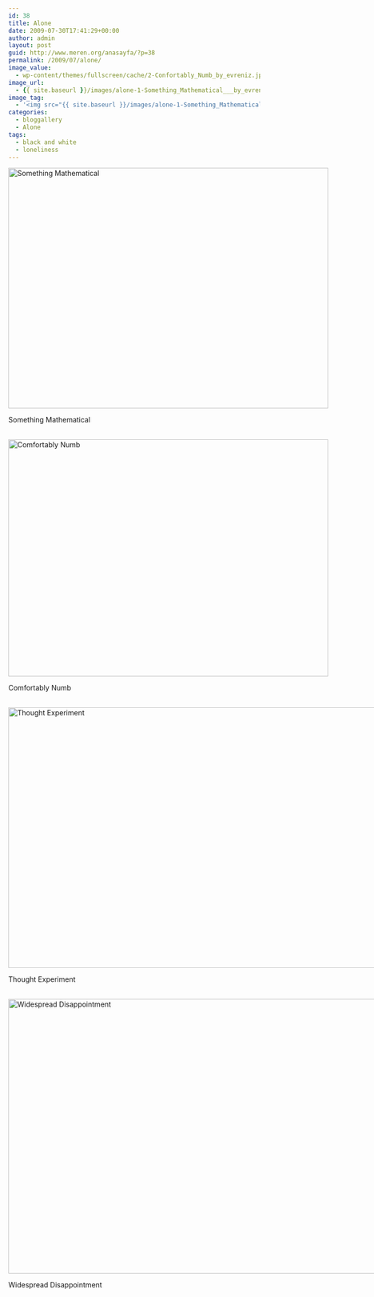 ```yaml
---
id: 38
title: Alone
date: 2009-07-30T17:41:29+00:00
author: admin
layout: post
guid: http://www.meren.org/anasayfa/?p=38
permalink: /2009/07/alone/
image_value:
  - wp-content/themes/fullscreen/cache/2-Confortably_Numb_by_evreniz.jpg
image_url:
  - {{ site.baseurl }}/images/alone-1-Something_Mathematical___by_evreniz.jpg
image_tag:
  - '<img src="{{ site.baseurl }}/images/alone-1-Something_Mathematical___by_evreniz.jpg" />'
categories:
  - bloggallery
  - Alone
tags:
  - black and white
  - loneliness
---
```

<div style="width: 650px" class="wp-caption aligncenter">
  <img title="Something Mathematical" src="{{ site.baseurl }}/images/alone-1-Something_Mathematical___by_evreniz.jpg" alt="Something Mathematical" width="640" height="481" />
  
  <p class="wp-caption-text">
    Something Mathematical
  </p>
</div>

<br class="blank" />

<div style="width: 650px" class="wp-caption aligncenter">
  <img title="Comfortably Numb" src="{{ site.baseurl }}/images/alone-2-Confortably_Numb_by_evreniz.jpg" alt="Comfortably Numb" width="640" height="474" />
  
  <p class="wp-caption-text">
    Comfortably Numb
  </p>
</div>

<br class="blank" />

<div style="width: 810px" class="wp-caption aligncenter">
  <img title="Thought Experiment" src="{{ site.baseurl }}/images/alone-6-182387-large.jpg" alt="Thought Experiment" width="800" height="521" />
  
  <p class="wp-caption-text">
    Thought Experiment
  </p>
</div>

<br class="blank" />

<div style="width: 810px" class="wp-caption aligncenter">
  <img title="Widespread Disappointment" src="{{ site.baseurl }}/images/alone-3-173904-large.jpg" alt="Widespread Disappointment" width="800" height="549" />
  
  <p class="wp-caption-text">
    Widespread Disappointment
  </p>
</div>
